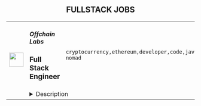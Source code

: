 <div align="center"><h2>FULLSTACK JOBS</h2></div><table><tr>
                <td width="100" height="100" rowspan="2">
                    <img src="https://remoteok.com/assets/img/jobs/cfc75aaa42ac54e789ce09f38f9acae11670829336.png" width="38px" height="auto">
                </td>
                <td width="300">
                    <h5>Offchain Labs</h5>
                    <h3>Full Stack Engineer</h3>
                </td>
                <td width="300">
                    <code>cryptocurrency,ethereum,developer,code,javascript,engineer,digital nomad</code>
                </td>
                <td width="200">
                <text>1 days ago</text>
                </td>
                <td width="100" rowspan="2">
                <a href="https://remoteOK.com/remote-jobs/remote-full-stack-engineer-offchain-labs-162891" align="right" target="_blank">Apply</a>
                </td>
            </tr>
            <tr>
                <td colspan="3">
                <details><summary>Description</summary>
                <div><span style="font-size:11pt;">Offchain Labs is building a suite of scaling solutions for Ethereum. This includes Arbitrum, an Optimistic Rollup, that instantly scales apps, reducing costs and increasing capacity, without sacrificing Ethereum's security. Porting contracts to Arbitrum requires no code changes or downloads since itâs compatible with existing Ethereum developer languages and tooling.</span></div><div><br></div><div>
<span style="font-size:11pt;">Our team is extremely passionate and works tirelessly to bridge the gap between what blockchain is and what blockchain can be. We strive to maintain an atmosphere that fosters innovation and new ideas through collaboration, research, and deep discussions. After raising an initial round of $</span><a href="http://3.8m/" style="font-size:11pt;" class="postings-link" rel="noopener noreferrer nofollow">3.8M</a><span style="font-size:11pt;"> in seed funding in January 2019 and a $20M series A, as well as a $100M series B in 2021, we are ready to hire additional team members that have an interest in working in the blockchain space and a knack for approaching problems in unconventional ways.</span>
</div><p></p><h4>Who you are:</h4><p></p><p></p><ul>
<li>Expert in JavaScript and TypeScript</li>
<li>Experience building complex UIs with React</li>
<li>Experience building (and/or interacting with) server-side applications</li>
<li>Excited to learn more about blockchain technology, DApps, Ethereum scaling and Arbitrum</li>
<li>Excited to work on UIs, SDKs, and developer tools related to the above (No experience yet? No problem!)</li>
<li>Possess a strong sense of ownership in your work, which drives you to find ways to do things better and faster</li>
<li>Always up-to-speed on the latest technologies</li>
<li>Constantly on the lookout for new and innovative ways to solve complex problems through rigorous experimentation</li>
<li>Your communication style is open, transparent, and direct, and you consistently work in tight collaboration with your teammates</li>
<li>Always open to feedback, new ideas, and opportunities for self-improvement</li>
<li>You look for ways to help out beyond the scope of your day-to-day work</li>
</ul><p></p><h4>What you've done:</h4><p></p><p></p><ul>
<li>Have dabbled in, educated yourself on, or are experienced working on blockchain technology</li>
<li>Eager to bring cutting-edge research to the real world and help build a platform for the next generation of cryptocurrency applications</li>
<li>Security-minded and always keeping an eye out for potential threats and vulnerabilities in your code</li>
<li>Mastered CS fundamentals, either in a formal university program or through self-learning</li>
</ul><div><span style="font-size:16px;">We understand it takes a diverse team of highly intelligent, passionate, curious, and creative people to solve the challenges involved in developing and improving Arbitrum. Our dynamic team has incredible perspectives to share, just as we know you do. We take great pride in being an equal opportunity workplace.</span></div><br/><br/>Please mention the word **HONORED** and tag RMzQuMjA3LjcyLjI3 when applying to show you read the job post completely (#RMzQuMjA3LjcyLjI3). This is a beta feature to avoid spam applicants. Companies can search these words to find applicants that read this and see they're human.
                </details>
                </td>
            </tr></table>